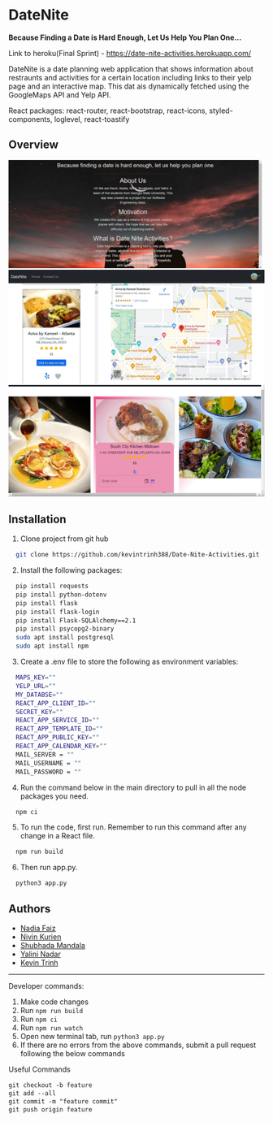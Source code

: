 # DateNite

<b>Because Finding a Date is Hard Enough, Let Us Help You Plan One...</b>

<!---
Link to heroku - https://banana-crisp-94556.herokuapp.com/
-->
Link to heroku(Final Sprint) - https://date-nite-activities.herokuapp.com/

DateNite is a date planning web application
that shows information about restraunts and activities for a certain location including links to their yelp page and an interactive map. This dat ais dynamically fetched using the GoogleMaps API and Yelp API.

React packages: react-router, react-bootstrap, react-icons, styled-components, loglevel, react-toastify

## Overview
![Screenshot!](media/landingpage.jpeg)
![Screenshot!](media/dn_homepage.jpeg)
![Screenshot!](media/dashboard.png)

## Installation

1. Clone project from git hub

```bash
  git clone https://github.com/kevintrinh388/Date-Nite-Activities.git
```

2. Install the following packages:

```bash
  pip install requests
  pip install python-dotenv
  pip install flask
  pip install flask-login
  pip install Flask-SQLAlchemy==2.1
  pip install psycopg2-binary
  sudo apt install postgresql
  sudo apt install npm
```

3. Create a .env file to store the following as environment variables:

```bash
  MAPS_KEY=""
  YELP_URL=""
  MY_DATABSE=""
  REACT_APP_CLIENT_ID=""
  SECRET_KEY=""
  REACT_APP_SERVICE_ID=""
  REACT_APP_TEMPLATE_ID=""
  REACT_APP_PUBLIC_KEY=""
  REACT_APP_CALENDAR_KEY=""
  MAIL_SERVER = ""
  MAIL_USERNAME = ""
  MAIL_PASSWORD = ""
```

4. Run the command below in the main directory to pull in all the node packages you need.

```bash
  npm ci
```

5. To run the code, first run. Remember to run this command after any change in a React file.

```bash
  npm run build
```

6. Then run app.py.

```bash
  python3 app.py
```

## Authors

- [Nadia Faiz](https://github.com/nadiafaiz)
- [Nivin Kurien](https://github.com/starrugger)
- [Shubhada Mandala](https://github.com/smandala1)
- [Yalini Nadar](https://github.com/YaliniNadar)
- [Kevin Trinh](https://github.com/kevintrinh388)

---

Developer commands:

1. Make code changes
2. Run `npm run build`
3. Run `npm ci`
4. Run `npm run watch`
5. Open new terminal tab, run `python3 app.py`
6. If there are no errors from the above commands, submit a pull request following the below commands

Useful Commands

```
git checkout -b feature
git add --all
git commit -m "feature commit"
git push origin feature
```
